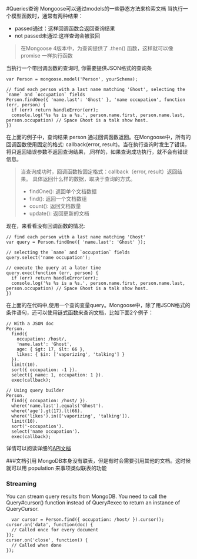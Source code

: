 #Queries查询
Mongoose可以通过models的一些静态方法来检索文档
当执行一个模型函数时，通常有两种结果：

+ passed通过：这样回调函数会返回查询结果
+ not passed未通过:这样查询会被驳回

> 在Mongoose 4版本中，为查询提供了 .then() 函数，这样就可以像 promise 一样执行函数

当执行一个带回调函数的查询时, 你需要提供JSON格式的查询条

```
var Person = mongoose.model('Person', yourSchema);

// find each person with a last name matching 'Ghost', selecting the `name` and `occupation` fields
Person.findOne({ 'name.last': 'Ghost' }, 'name occupation', function (err, person) {
  if (err) return handleError(err);
  console.log('%s %s is a %s.', person.name.first, person.name.last, person.occupation) // Space Ghost is a talk show host.
})
```

在上面的例子中，查询结果 person 通过回调函数返回。在Mongoose中，所有的回调函数使用固定的格式: callback(error, result)。当在执行查询时发生了错误，将只返回错误参数不返回查询结果，,同样的，如果查询成功执行，就不会有错误信息。

> 当查询成功时，回调函数按固定格式：callback（error, result）返回结果。 具体返回什么样的数据，取决于查询的方式。
> + findOne(): 返回单个文档数据
> + find(): 返回一个文档数组
> + count(): 返回文档数量
> + update(): 返回更新的文档

现在，来看看没有回调函数的情况:

```
// find each person with a last name matching 'Ghost'
var query = Person.findOne({ 'name.last': 'Ghost' });

// selecting the `name` and `occupation` fields
query.select('name occupation');

// execute the query at a later time
query.exec(function (err, person) {
  if (err) return handleError(err);
  console.log('%s %s is a %s.', person.name.first, person.name.last, person.occupation) // Space Ghost is a talk show host.
})
```

在上面的在代码中,使用一个查询变量query。Mongoose中，除了用JSON格式的条件语句，还可以使用链式函数来查询文档，比如下面2个例子：

```
// With a JSON doc
Person.
  find({
    occupation: /host/,
    'name.last': 'Ghost',
    age: { $gt: 17, $lt: 66 },
    likes: { $in: ['vaporizing', 'talking'] }
  }).
  limit(10).
  sort({ occupation: -1 }).
  select({ name: 1, occupation: 1 }).
  exec(callback);
  
// Using query builder
Person.
  find({ occupation: /host/ }).
  where('name.last').equals('Ghost').
  where('age').gt(17).lt(66).
  where('likes').in(['vaporizing', 'talking']).
  limit(10).
  sort('-occupation').
  select('name occupation').
  exec(callback);
```

详情可以阅读详细的[API文档](http://mongoosejs.com/docs/api.html#query-js)
  
###文档引用
MongoDB本身没有联表，但是有时会需要引用其他的文档。这时候就可以用 population 来事项类似联表的功能
  
### Streaming
You can stream query results from MongoDB. You need to call the Query#cursor() function instead of Query#exec to return an instance of QueryCursor.

```
  var cursor = Person.find({ occupation: /host/ }).cursor();
cursor.on('data', function(doc) {
  // Called once for every document
});
cursor.on('close', function() {
  // Called when done
});
```
